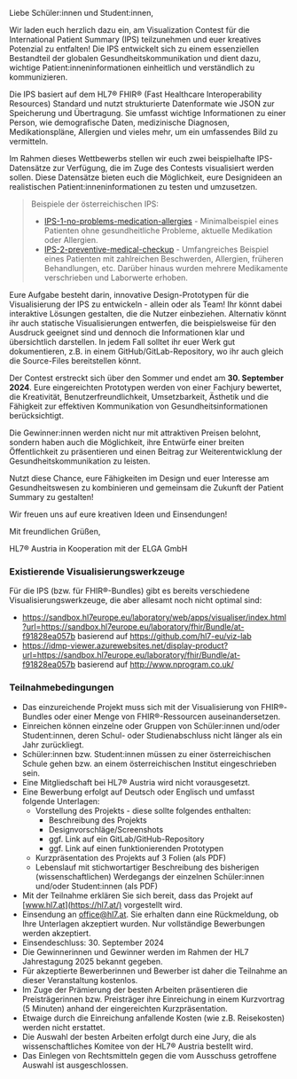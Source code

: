 Liebe Schüler:innen und Student:innen,

Wir laden euch herzlich dazu ein, am Visualization Contest für die International Patient Summary (IPS) teilzunehmen und euer kreatives Potenzial zu entfalten! Die IPS entwickelt sich zu einem essenziellen Bestandteil der globalen Gesundheitskommunikation und dient dazu, wichtige Patient:inneninformationen einheitlich und verständlich zu kommunizieren.

Die IPS basiert auf dem HL7® FHIR® (Fast Healthcare Interoperability Resources) Standard und nutzt strukturierte Datenformate wie JSON zur Speicherung und Übertragung. Sie umfasst wichtige Informationen zu einer Person, wie demografische Daten, medizinische Diagnosen, Medikationspläne, Allergien und vieles mehr, um ein umfassendes Bild zu vermitteln.

Im Rahmen dieses Wettbewerbs stellen wir euch zwei beispielhafte IPS-Datensätze zur Verfügung, die im Zuge des Contests visualisiert werden sollen. Diese Datensätze bieten euch die Möglichkeit, eure Designideen an realistischen Patient:inneninformationen zu testen und umzusetzen.

<div xmlns="http://www.w3.org/1999/xhtml"
  xmlns:xsi="http://www.w3.org/2001/XMLSchema-instance">
  <blockquote class="stu-note">
    <p>Beispiele der österreichischen IPS:</p>
    <p>
      <ul>
        <li><a href="Bundle-IPS-1-no-problems-medication-allergies.html">IPS-1-no-problems-medication-allergies</a> - Minimalbeispiel eines Patienten ohne gesundheitliche Probleme, aktuelle Medikation oder Allergien.</li>
        <li><a href="Bundle-IPS-2-preventive-medical-checkup.html">IPS-2-preventive-medical-checkup</a> - Umfangreiches Beispiel eines Patienten mit zahlreichen Beschwerden, Allergien, früheren Behandlungen, etc. Darüber hinaus wurden mehrere Medikamente verschrieben und Laborwerte erhoben.</li>
      </ul>
    </p>
  </blockquote>
</div>

Eure Aufgabe besteht darin, innovative Design-Prototypen für die Visualisierung der IPS zu entwickeln - allein oder als Team! Ihr könnt dabei interaktive Lösungen gestalten, die die Nutzer einbeziehen. Alternativ könnt ihr auch statische Visualisierungen entwerfen, die beispielsweise für den Ausdruck geeignet sind und dennoch die Informationen klar und übersichtlich darstellen. In jedem Fall solltet ihr euer Werk gut dokumentieren, z.B. in einem GitHub/GitLab-Repository, wo ihr auch gleich die Source-Files bereitstellen könnt.

Der Contest erstreckt sich über den Sommer und endet am **30. September 2024**. Eure eingereichten Prototypen werden von einer Fachjury bewertet, die Kreativität, Benutzerfreundlichkeit, Umsetzbarkeit, Ästhetik und die Fähigkeit zur effektiven Kommunikation von Gesundheitsinformationen berücksichtigt.

Die Gewinner:innen werden nicht nur mit attraktiven Preisen belohnt, sondern haben auch die Möglichkeit, ihre Entwürfe einer breiten Öffentlichkeit zu präsentieren und einen Beitrag zur Weiterentwicklung der Gesundheitskommunikation zu leisten.

Nutzt diese Chance, eure Fähigkeiten im Design und euer Interesse am Gesundheitswesen zu kombinieren und gemeinsam die Zukunft der Patient Summary zu gestalten!

Wir freuen uns auf eure kreativen Ideen und Einsendungen!

Mit freundlichen Grüßen,

HL7® Austria in Kooperation mit der ELGA GmbH

### Existierende Visualisierungswerkzeuge

Für die IPS (bzw. für FHIR®-Bundles) gibt es bereits verschiedene Visualisierungswerkzeuge, die aber allesamt noch nicht optimal sind:

- https://sandbox.hl7europe.eu/laboratory/web/apps/visualiser/index.html?url=https://sandbox.hl7europe.eu/laboratory/fhir/Bundle/at-f91828ea057b basierend auf https://github.com/hl7-eu/viz-lab
- https://idmp-viewer.azurewebsites.net/display-product?url=https://sandbox.hl7europe.eu/laboratory/fhir/Bundle/at-f91828ea057b basierend auf http://www.nprogram.co.uk/

### Teilnahmebedingungen

- Das einzureichende Projekt muss sich mit der Visualisierung von FHIR®-Bundles oder einer Menge von FHIR®-Ressourcen auseinandersetzen.
- Einreichen können einzelne oder Gruppen von Schüler:innen und/oder Student:innen, deren Schul- oder Studienabschluss nicht länger als ein Jahr zurückliegt.
- Schüler:innen bzw. Student:innen müssen zu einer österreichischen Schule gehen bzw. an einem österreichischen Institut eingeschrieben sein.
- Eine Mitgliedschaft bei HL7® Austria wird nicht vorausgesetzt.
- Eine Bewerbung erfolgt auf Deutsch oder Englisch und umfasst folgende Unterlagen:
  - Vorstellung des Projekts - diese sollte folgendes enthalten:
    - Beschreibung des Projekts
    - Designvorschläge/Screenshots
    - ggf. Link auf ein GitLab/GitHub-Repository
    - ggf. Link auf einen funktionierenden Prototypen
  - Kurzpräsentation des Projekts auf 3 Folien (als PDF)
  - Lebenslauf mit stichwortartiger Beschreibung des bisherigen (wissenschaftlichen) Werdegangs der einzelnen Schüler:innen und/oder Student:innen (als PDF)
- Mit der Teilnahme erklären Sie sich bereit, dass das Projekt auf [www.hl7.at](https://hl7.at/) vorgestellt wird.
- Einsendung an [office@hl7.at](mailto:office@hl7.at). Sie erhalten dann eine Rückmeldung, ob Ihre Unterlagen akzeptiert wurden. Nur vollständige Bewerbungen werden akzeptiert.
- Einsendeschluss: 30. September 2024
- Die Gewinnerinnen und Gewinner werden im Rahmen der HL7 Jahrestagung 2025 bekannt gegeben.
- Für akzeptierte Bewerberinnen und Bewerber ist daher die Teilnahme an dieser Veranstaltung kostenlos.
- Im Zuge der Prämierung der besten Arbeiten präsentieren die Preisträgerinnen bzw. Preisträger ihre Einreichung in einem Kurzvortrag (5 Minuten) anhand der eingereichten Kurzpräsentation.
- Etwaige durch die Einreichung anfallende Kosten (wie z.B. Reisekosten) werden nicht erstattet.
- Die Auswahl der besten Arbeiten erfolgt durch eine Jury, die als wissenschaftliches Komitee von der HL7® Austria bestellt wird.
- Das Einlegen von Rechtsmitteln gegen die vom Ausschuss getroffene Auswahl ist ausgeschlossen.